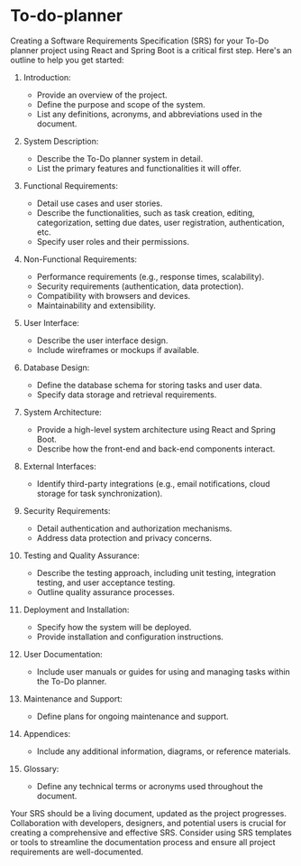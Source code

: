 # To-do-planner
Creating a Software Requirements Specification (SRS) for your To-Do planner project using React and Spring Boot is a critical first step. Here's an outline to help you get started:

1. Introduction:
   - Provide an overview of the project.
   - Define the purpose and scope of the system.
   - List any definitions, acronyms, and abbreviations used in the document.

2. System Description:
   - Describe the To-Do planner system in detail.
   - List the primary features and functionalities it will offer.

3. Functional Requirements:
   - Detail use cases and user stories.
   - Describe the functionalities, such as task creation, editing, categorization, setting due dates, user registration, authentication, etc.
   - Specify user roles and their permissions.

4. Non-Functional Requirements:
   - Performance requirements (e.g., response times, scalability).
   - Security requirements (authentication, data protection).
   - Compatibility with browsers and devices.
   - Maintainability and extensibility.

5. User Interface:
   - Describe the user interface design.
   - Include wireframes or mockups if available.

6. Database Design:
   - Define the database schema for storing tasks and user data.
   - Specify data storage and retrieval requirements.

7. System Architecture:
   - Provide a high-level system architecture using React and Spring Boot.
   - Describe how the front-end and back-end components interact.

8. External Interfaces:
   - Identify third-party integrations (e.g., email notifications, cloud storage for task synchronization).

9. Security Requirements:
   - Detail authentication and authorization mechanisms.
   - Address data protection and privacy concerns.

10. Testing and Quality Assurance:
    - Describe the testing approach, including unit testing, integration testing, and user acceptance testing.
    - Outline quality assurance processes.

11. Deployment and Installation:
    - Specify how the system will be deployed.
    - Provide installation and configuration instructions.

12. User Documentation:
    - Include user manuals or guides for using and managing tasks within the To-Do planner.

13. Maintenance and Support:
    - Define plans for ongoing maintenance and support.

14. Appendices:
    - Include any additional information, diagrams, or reference materials.

15. Glossary:
    - Define any technical terms or acronyms used throughout the document.

Your SRS should be a living document, updated as the project progresses. Collaboration with developers, designers, and potential users is crucial for creating a comprehensive and effective SRS. Consider using SRS templates or tools to streamline the documentation process and ensure all project requirements are well-documented.

